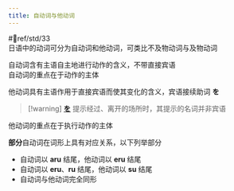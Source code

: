```yaml
---
title: 自动词与他动词  
---
```

 #📖ref/std/33  
日语中的动词可分为自动词和他动词，可类比不及物动词与及物动词  

自动词含有主语自主地进行动作的含义，不带直接宾语  
自动词的重点在于动作的主体  

他动词具有主语作用于直接宾语而使其变化的含义，宾语接续助词 **を**  
> [!warning] [**を**](../4.particle/1.basic%20particle/を.md) 提示经过、离开的场所时，其提示的名词并非宾语  

他动词的重点在于执行动作的主体  

**部分**自动词在词形上具有对应关系，以下列举部分  
- 自动词以 **aru** 结尾，他动词以 **eru** 结尾  
- 自动词以 **eru**、**ru** 结尾，他动词以 **su** 结尾  
- 自动词与他动词完全同形  

